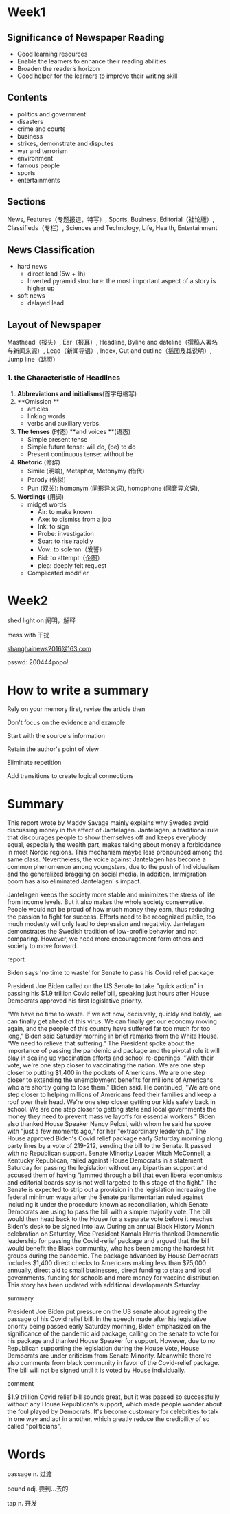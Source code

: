 # Week1

## Significance of Newspaper Reading

- Good learning resources
- Enable the learners to enhance their reading abilities
- Broaden the reader’s horizon
- Good helper for the learners to improve their writing skill

## Contents

- politics and government 
- disasters
- crime and courts
- business
- strikes, demonstrate and disputes
- war and terrorism
- environment
- famous people
- sports
- entertainments

## Sections

News, Features（专题报道，特写）, Sports, Business, Editorial（社论版）, Classifieds（专栏）, Sciences and Technology, Life, Health, Entertainment 

##  News Classification

- hard news 
  - direct lead (5w + 1h)
  - Inverted pyramid structure: the most important aspect of a story is higher up
- soft news 
  - delayed lead

## Layout of Newspaper

Masthead（报头）, Ear（报耳）, Headline, Byline and dateline（撰稿人署名与新闻来源）, Lead（新闻导语）, Index, Cut and cutline（插图及其说明）, Jump line（跳页）

### 1. the Characteristic of Headlines

1. **Abbreviations and initialisms**(首字母缩写)
2. **Omission **
   - articles
   - linking words
   - verbs and auxiliary verbs.
3. **The tenses** (时态) **and voices **(语态)
   - Simple present tense
   - Simple future tense: will do, (be) to do
   - Present continuous tense: without be
4. **Rhetoric** (修辞) 
   - Simile (明喻), Metaphor, Metonymy (借代)
   - Parody (仿拟)
   - Pun (双关): homonym (同形异义词), homophone (同音异义词), 
5. **Wordings** (用词)
   - midget words
     - Air: to make known
     - Axe: to dismiss from a job
     - Ink: to sign
     - Probe: investigation
     - Soar: to rise rapidly
     - Vow: to solemn（发誓）
     - Bid: to attempt（企图）
     - plea: deeply felt request
   - Complicated modifier

# Week2

shed light on	阐明，解释

mess with	干扰

shanghainews2016@163.com

psswd: 200444popo!

# How to write a summary

Rely on your memory first, revise the article then

Don't focus on the evidence and example

Start with the source's information

Retain the author's point of view

Eliminate repetition

Add transitions to create logical connections



# Summary

This report wrote by Maddy Savage mainly explains why Swedes avoid discussing money in the effect of Jantelagen. Jantelagen, a traditional rule that discourages people to show themselves off and keeps everybody equal, especially the wealth part, makes talking about money a forbiddance in most Nordic regions. This mechanism maybe less pronounced among the same class. Nevertheless, the voice against Jantelagen has become a common phenomenon among youngsters, due to the push of Individualism and the generalized bragging on social media. In addition, Immigration boom has also eliminated Jantelagen’ s impact.

Jantelagen keeps the society more stable and minimizes the stress of life from income levels. But it also makes the whole society conservative. People would not be proud of how much money they earn, thus reducing the passion to fight for success. Efforts need to be recognized public, too much modesty will only lead to depression and negativity. Jantelagen demonstrates the Swedish tradition of low-profile behavior and not comparing. However, we need more encouragement form others and society to move forward.





report

Biden says 'no time to waste' for Senate to pass his Covid relief package

President Joe Biden called on the US Senate to take "quick action" in passing his $1.9 trillion Covid relief bill, speaking just hours after House Democrats approved his first legislative priority.

"We have no time to waste. If we act now, decisively, quickly and boldly, we can finally get ahead of this virus. We can finally get our economy moving again, and the people of this country have suffered far too much for too long," Biden said Saturday morning in brief remarks from the White House. "We need to relieve that suffering."
The President spoke about the importance of passing the pandemic aid package and the pivotal role it will play in scaling up vaccination efforts and school re-openings.
"With their vote, we're one step closer to vaccinating the nation. We are one step closer to putting \$1,400 in the pockets of Americans. We are one step closer to extending the unemployment benefits for millions of Americans who are shortly going to lose them," Biden said.
He continued, "We are one step closer to helping millions of Americans feed their families and keep a roof over their head. We're one step closer getting our kids safely back in school. We are one step closer to getting state and local governments the money they need to prevent massive layoffs for essential workers."
Biden also thanked House Speaker Nancy Pelosi, with whom he said he spoke with "just a few moments ago," for her "extraordinary leadership."
The House approved Biden's Covid relief package early Saturday morning along party lines by a vote of 219-212, sending the bill to the Senate. It passed with no Republican support.
Senate Minority Leader Mitch McConnell, a Kentucky Republican, railed against House Democrats in a statement Saturday for passing the legislation without any bipartisan support and accused them of having "jammed through a bill that even liberal economists and editorial boards say is not well targeted to this stage of the fight."
The Senate is expected to strip out a provision in the legislation increasing the federal minimum wage after the Senate parliamentarian ruled against including it under the procedure known as reconciliation, which Senate Democrats are using to pass the bill with a simple majority vote.
The bill would then head back to the House for a separate vote before it reaches Biden's desk to be signed into law.
During an annual Black History Month celebration on Saturday, Vice President Kamala Harris thanked Democratic leadership for passing the Covid-relief package and argued that the bill would benefit the Black community, who has been among the hardest hit groups during the pandemic.
The package advanced by House Democrats includes ​\$1,400 direct checks to Americans making less than $75,000 annually, direct aid to small businesses, direct funding to state and local governments, funding for schools and more money for vaccine distribution.
This story has been updated with additional developments Saturday.



summary

President Joe Biden put pressure on the US senate about agreeing the passage of his Covid relief bill. In the speech made after his legislative priority being passed early Saturday morning, Biden emphasized on the significance of the pandemic aid package, calling on the senate to vote for his package and thanked House Speaker for support. However, due to no Republican supporting the legislation during the House Vote, House Democrats are under criticism from Senate Minority. Meanwhile there're also comments from black community in favor of the Covid-relief package. The bill will not be signed until it is voted by House individually.



comment

\$1.9 trillion Covid relief bill sounds great, but it was passed so successfully without any House Republican's support, which made people wonder about the foul played by Democrats. It's become customary for celebrities to talk in one way and act in another, which greatly reduce the credibility of so called "politicians".



# Words

passage n. 过渡 

bound adj. 要到...去的 

tap n. 开发

